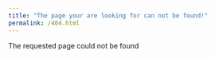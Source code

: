 ```yaml
---
title: "The page your are looking for can not be found!"
permalink: /404.html
---
```



The requested page could not be found